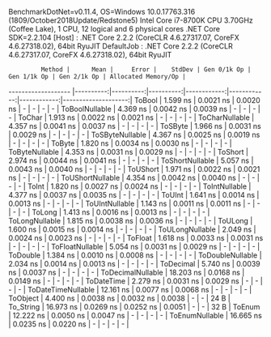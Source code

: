 
BenchmarkDotNet=v0.11.4, OS=Windows 10.0.17763.316 (1809/October2018Update/Redstone5)
Intel Core i7-8700K CPU 3.70GHz (Coffee Lake), 1 CPU, 12 logical and 6 physical cores
.NET Core SDK=2.2.104
  [Host]     : .NET Core 2.2.2 (CoreCLR 4.6.27317.07, CoreFX 4.6.27318.02), 64bit RyuJIT
  DefaultJob : .NET Core 2.2.2 (CoreCLR 4.6.27317.07, CoreFX 4.6.27318.02), 64bit RyuJIT


             Method |      Mean |     Error |    StdDev | Gen 0/1k Op | Gen 1/1k Op | Gen 2/1k Op | Allocated Memory/Op |
------------------- |----------:|----------:|----------:|------------:|------------:|------------:|--------------------:|
             ToBool |  1.599 ns | 0.0021 ns | 0.0020 ns |           - |           - |           - |                   - |
     ToBoolNullable |  4.369 ns | 0.0042 ns | 0.0039 ns |           - |           - |           - |                   - |
             ToChar |  1.913 ns | 0.0022 ns | 0.0021 ns |           - |           - |           - |                   - |
     ToCharNullable |  4.357 ns | 0.0041 ns | 0.0037 ns |           - |           - |           - |                   - |
            ToSByte |  1.966 ns | 0.0031 ns | 0.0029 ns |           - |           - |           - |                   - |
    ToSByteNullable |  4.367 ns | 0.0025 ns | 0.0019 ns |           - |           - |           - |                   - |
             ToByte |  1.820 ns | 0.0034 ns | 0.0030 ns |           - |           - |           - |                   - |
     ToByteNullable |  4.353 ns | 0.0031 ns | 0.0029 ns |           - |           - |           - |                   - |
            ToShort |  2.974 ns | 0.0044 ns | 0.0041 ns |           - |           - |           - |                   - |
    ToShortNullable |  5.057 ns | 0.0043 ns | 0.0040 ns |           - |           - |           - |                   - |
           ToUShort |  1.971 ns | 0.0022 ns | 0.0021 ns |           - |           - |           - |                   - |
   ToUShortNullable |  4.354 ns | 0.0042 ns | 0.0040 ns |           - |           - |           - |                   - |
              ToInt |  1.820 ns | 0.0027 ns | 0.0024 ns |           - |           - |           - |                   - |
      ToIntNullable |  4.377 ns | 0.0037 ns | 0.0035 ns |           - |           - |           - |                   - |
             ToUInt |  1.641 ns | 0.0014 ns | 0.0013 ns |           - |           - |           - |                   - |
     ToUIntNullable |  1.143 ns | 0.0011 ns | 0.0011 ns |           - |           - |           - |                   - |
             ToLong |  1.413 ns | 0.0016 ns | 0.0013 ns |           - |           - |           - |                   - |
     ToLongNullable |  1.815 ns | 0.0038 ns | 0.0036 ns |           - |           - |           - |                   - |
            ToULong |  1.600 ns | 0.0015 ns | 0.0014 ns |           - |           - |           - |                   - |
    ToULongNullable |  2.049 ns | 0.0024 ns | 0.0023 ns |           - |           - |           - |                   - |
            ToFloat |  1.618 ns | 0.0033 ns | 0.0031 ns |           - |           - |           - |                   - |
    ToFloatNullable |  5.054 ns | 0.0031 ns | 0.0029 ns |           - |           - |           - |                   - |
           ToDouble |  1.384 ns | 0.0010 ns | 0.0008 ns |           - |           - |           - |                   - |
   ToDoubleNullable |  2.034 ns | 0.0014 ns | 0.0013 ns |           - |           - |           - |                   - |
          ToDecimal |  5.740 ns | 0.0039 ns | 0.0037 ns |           - |           - |           - |                   - |
  ToDecimalNullable | 18.203 ns | 0.0168 ns | 0.0149 ns |           - |           - |           - |                   - |
         ToDateTime |  2.279 ns | 0.0031 ns | 0.0029 ns |           - |           - |           - |                   - |
 ToDateTimeNullable | 12.161 ns | 0.0077 ns | 0.0068 ns |           - |           - |           - |                   - |
           ToObject |  4.400 ns | 0.0038 ns | 0.0032 ns |      0.0038 |           - |           - |                24 B |
          To_String | 16.973 ns | 0.0269 ns | 0.0252 ns |      0.0051 |           - |           - |                32 B |
             ToEnum | 12.222 ns | 0.0050 ns | 0.0047 ns |           - |           - |           - |                   - |
     ToEnumNullable | 16.665 ns | 0.0235 ns | 0.0220 ns |           - |           - |           - |                   - |
